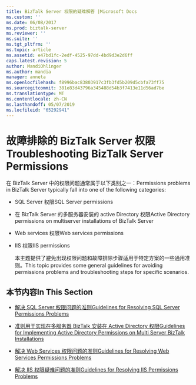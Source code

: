 ```yaml
---
title: BizTalk Server 权限的疑难解答 |Microsoft Docs
ms.custom: ''
ms.date: 06/08/2017
ms.prod: biztalk-server
ms.reviewer: ''
ms.suite: ''
ms.tgt_pltfrm: ''
ms.topic: article
ms.assetid: e47bd1fc-2edf-4525-97dd-4bd9d3e2d6ff
caps.latest.revision: 5
author: MandiOhlinger
ms.author: mandia
manager: anneta
ms.openlocfilehash: f8996bac83803917c3fb3fd5b209d5cbfa73ff75
ms.sourcegitcommit: 381e83d43796a345488d54b3f7413e11d56ad7be
ms.translationtype: MT
ms.contentlocale: zh-CN
ms.lasthandoff: 05/07/2019
ms.locfileid: "65292941"
---
```

# <a name="troubleshooting-biztalk-server-permissions"></a><span data-ttu-id="45b55-102">故障排除的 BizTalk Server 权限</span><span class="sxs-lookup"><span data-stu-id="45b55-102">Troubleshooting BizTalk Server Permissions</span></span>
<span data-ttu-id="45b55-103">在 BizTalk Server 中的权限问题通常属于以下类别之一：</span><span class="sxs-lookup"><span data-stu-id="45b55-103">Permissions problems in BizTalk Server typically fall into one of the following categories:</span></span>  
  
- <span data-ttu-id="45b55-104">SQL Server 权限</span><span class="sxs-lookup"><span data-stu-id="45b55-104">SQL Server permissions</span></span>  
  
- <span data-ttu-id="45b55-105">在 BizTalk Server 的多服务器安装的 active Directory 权限</span><span class="sxs-lookup"><span data-stu-id="45b55-105">Active Directory permissions on multiserver installations of BizTalk Server</span></span>  
  
- <span data-ttu-id="45b55-106">Web services 权限</span><span class="sxs-lookup"><span data-stu-id="45b55-106">Web services permissions</span></span>  
  
- <span data-ttu-id="45b55-107">IIS 权限</span><span class="sxs-lookup"><span data-stu-id="45b55-107">IIS permissions</span></span>  
  
  <span data-ttu-id="45b55-108">本主题提供了避免出现权限问题和故障排除步骤适用于特定方案的一些通用准则。</span><span class="sxs-lookup"><span data-stu-id="45b55-108">This topic provides some general guidelines for avoiding permissions problems and troubleshooting steps for specific scenarios.</span></span>  
  
## <a name="in-this-section"></a><span data-ttu-id="45b55-109">本节内容</span><span class="sxs-lookup"><span data-stu-id="45b55-109">In This Section</span></span>  
  
-   [<span data-ttu-id="45b55-110">解决 SQL Server 权限问题的准则</span><span class="sxs-lookup"><span data-stu-id="45b55-110">Guidelines for Resolving SQL Server Permissions Problems</span></span>](../core/guidelines-for-resolving-sql-server-permissions-problems.md)  
  
-   [<span data-ttu-id="45b55-111">准则用于实现在多服务器 BizTalk 安装在 Active Directory 权限</span><span class="sxs-lookup"><span data-stu-id="45b55-111">Guidelines for Implementing Active Directory Permissions on Multi Server BizTalk Installations</span></span>](../core/implement-active-directory-permissions-on-multi-server-biztalk-installations.md)  
  
-   [<span data-ttu-id="45b55-112">解决 Web Services 权限问题的准则</span><span class="sxs-lookup"><span data-stu-id="45b55-112">Guidelines for Resolving Web Services Permissions Problems</span></span>](../core/guidelines-for-resolving-web-services-permissions-problems.md)  
  
-   [<span data-ttu-id="45b55-113">解决 IIS 权限疑难问题的准则</span><span class="sxs-lookup"><span data-stu-id="45b55-113">Guidelines for Resolving IIS Permissions Problems</span></span>](../core/guidelines-for-resolving-iis-permissions-problems.md)